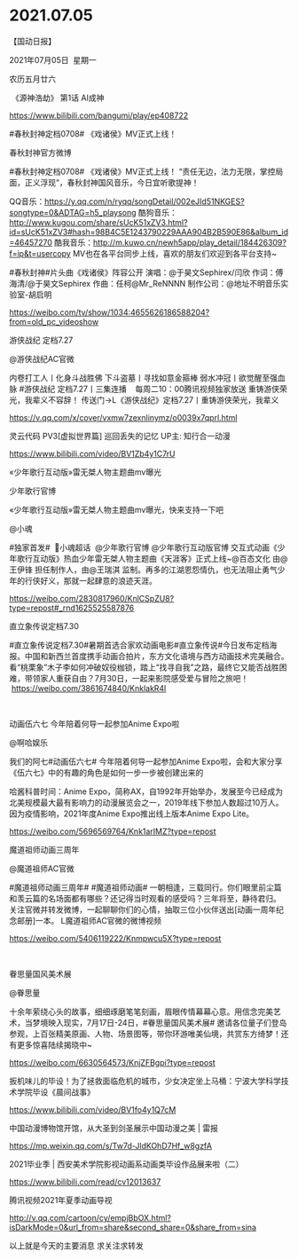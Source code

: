 ﻿#  2021.07.05
【国动日报】

2021年07月05日  星期一


农历五月廿六


 《源神浩劫》 第1话 AI成神

https://www.bilibili.com/bangumi/play/ep408722

#春秋封神定档0708# 《戏诸侯》MV正式上线！


春秋封神官方微博                   


#春秋封神定档0708# 《戏诸侯》MV正式上线！
“责任无边，法力无限，掌控局面，正义浮现”，春秋封神国风音乐，今日宜听歌提神！

QQ音乐：https://y.qq.com/n/ryqq/songDetail/002eJId51NKGES?songtype=0&ADTAG=h5_playsong
酷狗音乐：http://www.kugou.com/share/sUcK51xZV3.html?id=sUcK51xZV3#hash=98B4C5E1243790229AAA904B2B590E86&album_id=46457270
酷我音乐：http://m.kuwo.cn/newh5app/play_detail/184426309?f=ip&t=usercopy
MV也在各平台同步上线，喜欢的朋友们欢迎到各平台支持~

#春秋封神#片头曲《戏诸侯》阵容公开
演唱：@于昊文Sephirex/闫欣
作词：傅海清/@于昊文Sephirex
作曲：任柯@Mr_ReNNNN
制作公司：@地址不明音乐实验室-胡启明

https://weibo.com/tv/show/1034:4655626186588204?from=old_pc_videoshow

游侠战纪 定档7.27

@游侠战纪AC官微                            

内卷打工人丨化身斗战胜佛
下斗盗墓丨️寻找如意金箍棒
弱水冲冠丨欲觉醒至强血脉
#游侠战纪 定档7.27丨三集连播   
每周二10：00腾讯视频独家放送
重铸游侠荣光，我辈义不容辞！
传送门→L《游侠战纪》定档7.27丨重铸游侠荣光，我辈义

https://v.qq.com/x/cover/vxmw7zexnlinymz/o0039x7qprl.html

灵云代码 PV3[虚拟世界篇] 巡回丢失的记忆 UP主: 知行合一动漫

https://www.bilibili.com/video/BV1Zb4y1C7rU

«少年歌行互动版»雷无桀人物主题曲mv曝光

少年歌行官博             


«少年歌行互动版»雷无桀人物主题曲mv曝光，快来支持一下吧

@小魂

#独家首发#  小魂超话  @少年歌行官博 @少年歌行互动版官博 交互式动画《少年歌行互动版》热血少年雷无桀人物主题曲《天涯客》正式上线~@百态文化
由@王伊锋 担任制作人，由@王瑞淇 监制。再多的江湖恩怨情仇，也无法阻止勇气少年的行侠好义，那就一起肆意的浪迹天涯。

https://weibo.com/2830817960/KnlCSpZU8?type=repost#_rnd1625525587876

直立象传说定档7.30

#直立象传说定档7.30#暑期首选合家欢动画电影#直立象传说#今日发布定档海报。中国和新西兰首度携手动画合拍片，东方文化语境与西方动画技术完美融合。看“桃栗象”木子李如何冲破奴役枷锁，踏上“找寻自我”之路，最终它又能否战胜困难，带领家人重获自由？7月30日，一起来影院感受爱与冒险之旅吧！      https://weibo.com/3861674840/KnklakR4l

                                     

动画伍六七 今年陪着何导一起参加Anime Expo啦

@啊哈娱乐                            

我们的阿七#动画伍六七# 今年陪着何导一起参加Anime Expo啦，会和大家分享《伍六七》中的有趣的角色是如何一步一步被创建出来的

哈酱科普时间：Anime Expo，简称AX，自1992年开始举办，发展至今已经成为北美规模最大最有影响力的动漫展览会之一，2019年线下参加人数超过10万人。因为疫情影响，2021年度Anime Expo推出线上版本Anime Expo Lite。

https://weibo.com/5696569764/Knk1arIMZ?type=repost

魔道祖师动画三周年

@魔道祖师AC官微 


#魔道祖师动画三周年# #魔道祖师动画# 一朝相逢，三载同行。你们眼里前尘篇和羡云篇的名场面都有哪些？还记得当时观看的感受吗？三年将至，静待君归。
关注官微并转发微博，一起聊聊你们的心情，抽取三位小伙伴送出[动画一周年纪念邮册]一本。 L魔道祖师AC官微的微博视频   


https://weibo.com/5406119222/Knmpwcu5X?type=repost      

   

眷思量国风美术展

@眷思量


十余年萦绕心头的故事，细细琢磨笔笔刻画，眉眼传情幕幕心意。用信念完美艺术，当梦境映入现实，7月17日-24日，#眷思量国风美术展# 邀请各位量子们登岛参观，上百张精美原画、人物、场景图等，带你环游唯美仙境，共赏东方绮梦！还有更多惊喜陆续揭晓中~

https://weibo.com/6630564573/KnjZFBgpi?type=repost

扳机味儿的毕设！为了拯救面临危机的城市，少女决定坐上马桶：宁波大学科学技术学院毕设《晨间战事》

https://www.bilibili.com/video/BV1fo4y1Q7cM

中国动漫博物馆开馆，从大圣到剑圣展示中国动漫之美 | 雷报

https://mp.weixin.qq.com/s/Tw7d-JldKOhD7Hf_w8gzfA

2021毕业季 | 西安美术学院影视动画系动画类毕设作品展来啦（二）

https://www.bilibili.com/read/cv12013637

腾讯视频2021年夏季动画导视

http://v.qq.com/cartoon/cy/empjBbOX.html?isDarkMode=0&url_from=share&second_share=0&share_from=sina


以上就是今天的主要消息
求关注求转发



















